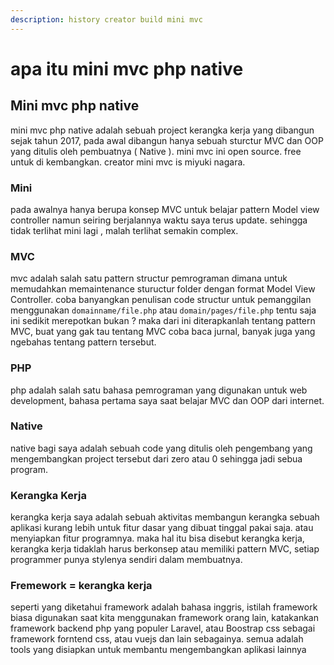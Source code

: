 ```yaml
---
description: history creator build mini mvc
---
```


# apa itu mini mvc php native

## Mini mvc php native

mini mvc php native adalah sebuah project kerangka kerja yang dibangun sejak tahun 2017, pada awal dibangun hanya sebuah sturctur MVC dan OOP yang ditulis oleh pembuatnya ( Native ). mini mvc ini open source. free untuk di kembangkan. creator mini mvc is miyuki nagara.

### Mini

pada awalnya hanya berupa konsep MVC untuk belajar pattern Model view controller namun seiring berjalannya waktu saya terus update. sehingga tidak terlihat mini lagi , malah terlihat semakin complex.

### MVC

mvc adalah salah satu  pattern structur pemrograman dimana untuk memudahkan memaintenance stuructur folder dengan format Model View Controller. coba banyangkan penulisan code structur untuk pemanggilan menggunakan `domainname/file.php` atau `domain/pages/file.php` tentu saja ini sedikit merepotkan bukan ? maka dari ini diterapkanlah tentang pattern MVC, buat yang gak tau tentang MVC coba baca jurnal, banyak juga yang ngebahas tentang pattern tersebut.

### PHP

php adalah salah satu bahasa pemrograman yang digunakan untuk web development, bahasa pertama saya saat belajar MVC dan OOP dari internet.&#x20;

### Native

native bagi saya adalah sebuah code yang ditulis oleh pengembang yang mengembangkan project tersebut dari zero atau 0 sehingga jadi sebua program.

### Kerangka Kerja

kerangka kerja saya adalah sebuah aktivitas membangun kerangka sebuah aplikasi kurang lebih untuk fitur dasar yang dibuat tinggal pakai saja. atau menyiapkan fitur programnya. maka hal itu bisa disebut kerangka kerja, kerangka kerja tidaklah harus berkonsep atau memiliki pattern MVC, setiap programmer punya stylenya sendiri dalam membuatnya.&#x20;

### Fremework = kerangka kerja

seperti yang diketahui framework adalah bahasa inggris, istilah framework biasa digunakan saat kita menggunakan framework orang lain, katakankan framework backend php yang populer Laravel, atau Boostrap css sebagai framework forntend css, atau vuejs dan lain sebagainya. semua adalah tools yang disiapkan untuk membantu mengembangkan aplikasi lainnya

